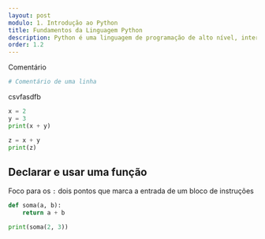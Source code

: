 ```yaml
---
layout: post
modulo: 1. Introdução ao Python
title: Fundamentos da Linguagem Python
description: Python é uma linguagem de programação de alto nível, interpretada, de script, imperativa, orientada a objetos, funcional, de tipagem dinâmica e forte. Foi lançada por Guido van Rossum em 1991
order: 1.2
---
```


Comentário

```python
# Comentário de uma linha
```

csvfasdfb

```python
x = 2
y = 3
print(x + y)

z = x + y
print(z)
```

## Declarar e usar uma função

Foco para os `:` dois pontos que marca a entrada de um bloco de instruções

```python
def soma(a, b):
    return a + b

print(soma(2, 3))
```
